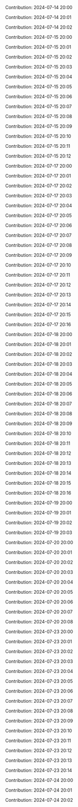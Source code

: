 Contribution: 2024-07-14 20:00

Contribution: 2024-07-14 20:01

Contribution: 2024-07-14 20:02

Contribution: 2024-07-15 20:00

Contribution: 2024-07-15 20:01

Contribution: 2024-07-15 20:02

Contribution: 2024-07-15 20:03

Contribution: 2024-07-15 20:04

Contribution: 2024-07-15 20:05

Contribution: 2024-07-15 20:06

Contribution: 2024-07-15 20:07

Contribution: 2024-07-15 20:08

Contribution: 2024-07-15 20:09

Contribution: 2024-07-15 20:10

Contribution: 2024-07-15 20:11

Contribution: 2024-07-15 20:12

Contribution: 2024-07-17 20:00

Contribution: 2024-07-17 20:01

Contribution: 2024-07-17 20:02

Contribution: 2024-07-17 20:03

Contribution: 2024-07-17 20:04

Contribution: 2024-07-17 20:05

Contribution: 2024-07-17 20:06

Contribution: 2024-07-17 20:07

Contribution: 2024-07-17 20:08

Contribution: 2024-07-17 20:09

Contribution: 2024-07-17 20:10

Contribution: 2024-07-17 20:11

Contribution: 2024-07-17 20:12

Contribution: 2024-07-17 20:13

Contribution: 2024-07-17 20:14

Contribution: 2024-07-17 20:15

Contribution: 2024-07-17 20:16

Contribution: 2024-07-18 20:00

Contribution: 2024-07-18 20:01

Contribution: 2024-07-18 20:02

Contribution: 2024-07-18 20:03

Contribution: 2024-07-18 20:04

Contribution: 2024-07-18 20:05

Contribution: 2024-07-18 20:06

Contribution: 2024-07-18 20:07

Contribution: 2024-07-18 20:08

Contribution: 2024-07-18 20:09

Contribution: 2024-07-18 20:10

Contribution: 2024-07-18 20:11

Contribution: 2024-07-18 20:12

Contribution: 2024-07-18 20:13

Contribution: 2024-07-18 20:14

Contribution: 2024-07-18 20:15

Contribution: 2024-07-18 20:16

Contribution: 2024-07-19 20:00

Contribution: 2024-07-19 20:01

Contribution: 2024-07-19 20:02

Contribution: 2024-07-19 20:03

Contribution: 2024-07-20 20:00

Contribution: 2024-07-20 20:01

Contribution: 2024-07-20 20:02

Contribution: 2024-07-20 20:03

Contribution: 2024-07-20 20:04

Contribution: 2024-07-20 20:05

Contribution: 2024-07-20 20:06

Contribution: 2024-07-20 20:07

Contribution: 2024-07-20 20:08

Contribution: 2024-07-23 20:00

Contribution: 2024-07-23 20:01

Contribution: 2024-07-23 20:02

Contribution: 2024-07-23 20:03

Contribution: 2024-07-23 20:04

Contribution: 2024-07-23 20:05

Contribution: 2024-07-23 20:06

Contribution: 2024-07-23 20:07

Contribution: 2024-07-23 20:08

Contribution: 2024-07-23 20:09

Contribution: 2024-07-23 20:10

Contribution: 2024-07-23 20:11

Contribution: 2024-07-23 20:12

Contribution: 2024-07-23 20:13

Contribution: 2024-07-23 20:14

Contribution: 2024-07-24 20:00

Contribution: 2024-07-24 20:01

Contribution: 2024-07-24 20:02


